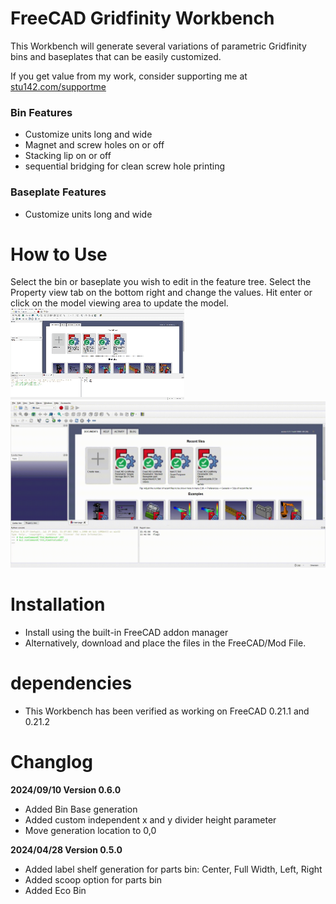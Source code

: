 # FreeCAD Gridfinity Workbench
This Workbench will generate several variations of parametric Gridfinity bins and baseplates that can be easily customized. 

If you get value from my work, consider supporting me at [stu142.com/supportme](https://stu142.com/supportme)

### Bin Features
- Customize units long and wide
- Magnet and screw holes on or off
- Stacking lip on or off
- sequential bridging for clean screw hole printing

### Baseplate Features
- Customize units long and wide

# How to Use
Select the bin or baseplate you wish to edit in the feature tree.
Select the Property view tab on the bottom right and change the values. Hit enter or click on the model viewing area to update the model. 
![tree_view](/Assets/Videos/blank_bin_demo.gif)
![tree_view](/Assets/Videos/storage_bin_demo.gif)





# Installation
- Install using the built-in FreeCAD addon manager 
- Alternatively, download and place the files in the FreeCAD/Mod File. 

# dependencies
- This Workbench has been verified as working on FreeCAD 0.21.1 and 0.21.2

# Changlog
**2024/09/10 Version 0.6.0**
- Added Bin Base generation
- Added custom independent x and y divider height parameter
- Move generation location to 0,0

**2024/04/28 Version 0.5.0**
- Added label shelf generation for parts bin: Center, Full Width, Left, Right 
- Added scoop option for parts bin 
- Added Eco Bin 




